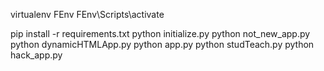virtualenv FEnv
FEnv\Scripts\activate

pip install -r requirements.txt
python initialize.py
python not_new_app.py
python dynamicHTMLApp.py
python app.py
python studTeach.py
python hack_app.py
